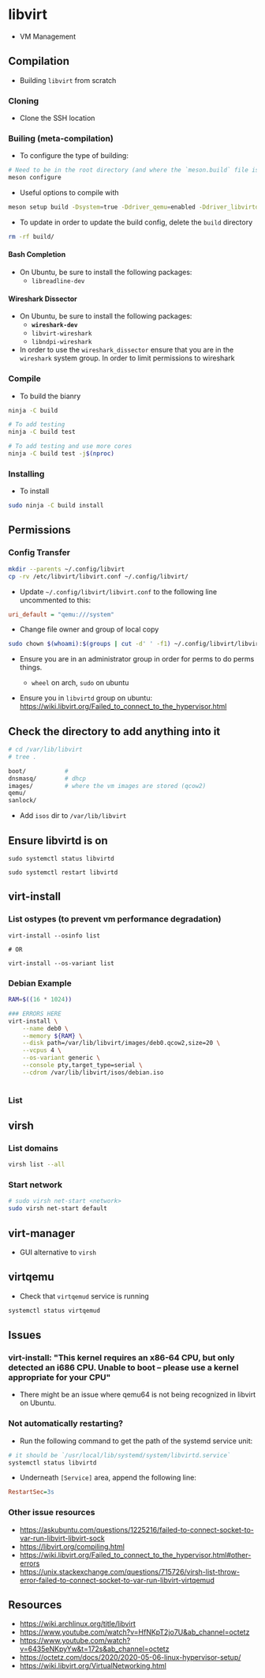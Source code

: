 # libvirt
- VM Management

## Compilation
- Building `libvirt` from scratch

### Cloning
- Clone the SSH location

### Builing (meta-compilation)
- To configure the type of building:
```sh
# Need to be in the root directory (and where the `meson.build` file is located)
meson configure
```

- Useful options to compile with
```sh
meson setup build -Dsystem=true -Ddriver_qemu=enabled -Ddriver_libvirtd=enabled -Dbash_completion=enabled -Dwireshark_dissector=enabled
```


- To update in order to update the build config, delete the `build` directory
```sh
rm -rf build/
```

#### Bash Completion
- On Ubuntu, be sure to install the following packages:
  - `libreadline-dev`


#### Wireshark Dissector 
- On Ubuntu, be sure to install the following packages: 
  - **`wireshark-dev`**
  - `libvirt-wireshark`
  - `libndpi-wireshark`
- In order to use the `wireshark_dissector` ensure that you are in the `wireshark` system group. In order to limit permissions to wireshark

### Compile
- To build the bianry
```sh
ninja -C build

# To add testing
ninja -C build test

# To add testing and use more cores
ninja -C build test -j$(nproc)
```

### Installing
- To install
```sh
sudo ninja -C build install
```

## Permissions
### Config Transfer
```sh
mkdir --parents ~/.config/libvirt
cp -rv /etc/libvirt/libvirt.conf ~/.config/libvirt/
```

- Update `~/.config/libvirt/libvirt.conf` to the following line uncommented to this:
```ini
uri_default = "qemu:///system"
```

- Change file owner and group of local copy
```sh
sudo chown $(whoami):$(groups | cut -d' ' -f1) ~/.config/libvirt/libvirt.conf
```

- Ensure you are in an administrator group in order for perms to do perms things.
  - `wheel` on arch, `sudo` on ubuntu


- Ensure you in `libvirtd` group on ubuntu: https://wiki.libvirt.org/Failed_to_connect_to_the_hypervisor.html

## Check the directory to add anything into it
```bash
# cd /var/lib/libvirt
# tree .

boot/           #
dnsmasq/        # dhcp 
images/         # where the vm images are stored (qcow2)
qemu/           
sanlock/
```
- Add `isos` dir to `/var/lib/libvirt`


## Ensure libvirtd is on
```
sudo systemctl status libvirtd

sudo systemctl restart libvirtd
```

## virt-install

### List ostypes (to prevent vm performance degradation)
```
virt-install --osinfo list 

# OR 

virt-install --os-variant list
```


### Debian Example
```bash
RAM=$((16 * 1024))

### ERRORS HERE
virt-install \
	--name deb0 \
	--memory ${RAM} \
	--disk path=/var/lib/libvirt/images/deb0.qcow2,size=20 \
	--vcpus 4 \
	--os-variant generic \
	--console pty,target_type=serial \
	--cdrom /var/lib/libvirt/isos/debian.iso
	
```


### List 


## virsh
### List domains
```bash
virsh list --all
```


### Start network
```bash
# sudo virsh net-start <network>
sudo virsh net-start default
```


## virt-manager
- GUI alternative to `virsh`

## virtqemu
- Check that `virtqemud` service is running
```sh
systemctl status virtqemud
```

## Issues
### virt-install: "This kernel requires an x86-64 CPU, but only detected an i686 CPU. Unable to boot – please use a kernel appropriate for your CPU"
- There might be an issue where qemu64 is not being recognized in libvirt on Ubuntu. 


### Not automatically restarting?
- Run the following command to get the path of the systemd service unit:
```sh
# it should be `/usr/local/lib/systemd/system/libvirtd.service`
systemctl status libvirtd
```
- Underneath `[Service]` area, append the following line:
```ini
RestartSec=3s
```

### Other issue resources
- https://askubuntu.com/questions/1225216/failed-to-connect-socket-to-var-run-libvirt-libvirt-sock
- https://libvirt.org/compiling.html
- https://wiki.libvirt.org/Failed_to_connect_to_the_hypervisor.html#other-errors
- https://unix.stackexchange.com/questions/715726/virsh-list-throw-error-failed-to-connect-socket-to-var-run-libvirt-virtqemud

## Resources
- https://wiki.archlinux.org/title/libvirt
- https://www.youtube.com/watch?v=HfNKpT2jo7U&ab_channel=octetz
- https://www.youtube.com/watch?v=6435eNKpyYw&t=172s&ab_channel=octetz
- https://octetz.com/docs/2020/2020-05-06-linux-hypervisor-setup/
- https://wiki.libvirt.org/VirtualNetworking.html

